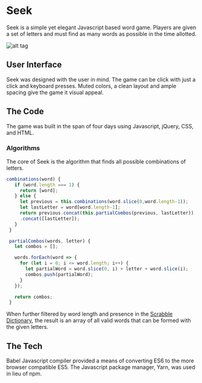 # Seek
Seek is a simple yet elegant Javascript based word game. Players are given a set of letters and must find as many words as possible in the time allotted.

![alt tag](https://fafafariba.github.io/seek/assets/seek_demo.gif)

## User Interface

Seek was designed with the user in mind. The game can be click with just a click and keyboard presses. Muted colors, a clean layout and ample spacing give the game it visual appeal.

## The Code

The game was built in the span of four days using Javascript, jQuery, CSS, and HTML.

### Algorithms

The core of Seek is the algorithm that finds all possible combinations of letters.

```javascript
combinations(word) {
   if (word.length === 1) {
     return [word];
   } else {
     let previous = this.combinations(word.slice(0,word.length-1));
     let lastLetter = word[word.length-1];
     return previous.concat(this.partialCombos(previous, lastLetter))
     .concat([lastLetter]);
   }
 }

 partialCombos(words, letter) {
   let combos = [];

   words.forEach(word => {
     for (let i = 0; i <= word.length; i++) {
       let partialWord = word.slice(0, i) + letter + word.slice(i);
       combos.push(partialWord);
     }
   });

   return combos;
 }

```
When further filtered by word length and presence in the [Scrabble Dictionary](https://www.wordgamedictionary.com/word-lists/), the result is an array of all valid words that can be formed with the given letters.

## The Tech

Babel Javascript compiler provided a means of converting ES6 to the more browser compatible ES5. The Javascript package manager, Yarn, was used in lieu of npm.
